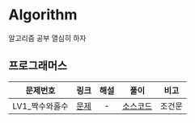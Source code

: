 # Algorithm
알고리즘 공부 열심히 하자



## 프로그래머스

|    문제번호    |                             링크                             | 해설 |                             풀이                             |  비고  |
| :------------: | :----------------------------------------------------------: | :--: | :----------------------------------------------------------: | :----: |
| LV1_짝수와홀수 | [문제](https://programmers.co.kr/learn/courses/30/lessons/12937) |  -   | [소스코드](./Programmers/src/lv1/Programmers_짝수와홀수.java) | 조건문 |

